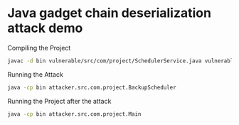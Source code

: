 # Java gadget chain deserialization attack demo
Compiling the Project
```sh
javac -d bin vulnerable/src/com/project/SchedulerService.java vulnerable/src/com/project/BackupTask.java vulnerable/src/com/project/Main.java attacker/src/com/project/BackupScheduler.java
```

Running the Attack
```sh
java -cp bin attacker.src.com.project.BackupScheduler
```

Running the Project after the attack
```sh
java -cp bin attacker.src.com.project.Main
```
